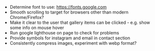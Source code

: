 - Determine font to use: https://fonts.google.com
- Smooth scrolling to target for browsers other than modern Chrome/Firefox?
- Make it clear to the user that gallery items can be clicked - e.g. show some info on mouse hover
- Run google lighthouse on page to check for problems
- Provide symbols for instagram and email in contact section
- Consistently compress images, experiment with webp format?